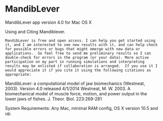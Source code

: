 MandibLever
===========

MandibLever app version 4.0 for Mac OS X

Using and Citing Mandiblever.

	MandibLever is free and open access. I can help you get started using it, and I am interested to see new results with it, and can help check for possible errors or bugs that might emerge with new data or applications.  So feel free to send me preliminary results so I can double-check for errors in the program (or your data). More active participation on my part in running simulations and interpreting results may be enlisted if collaboration is arranged.  If you use it I would appreciate it if you cite it using the following citations as appropriate:
MandibLever: a computational model of jaw biomechanics (Westneat, 2003). Version 4.0 released 4/1/2014
Westneat, M. W. 2003.  A biomechanical model of muscle force, motion, and power output in the lower jaws of fishes.  J. Theor. Biol.  223:269-281

System Requirements:
Any Mac, minimal RAM config, OS X version 10.5 and up.
